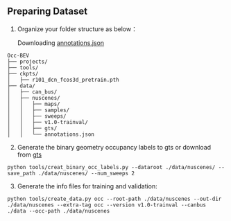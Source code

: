 

## Preparing Dataset

1. Organize your folder structure as below：

   Downloading [annotations.json](https://drive.google.com/file/d/1c2rXvO1pel6goEeMqaB8FsXjbDGUPF1a/view?usp=drive_link)

```
Occ-BEV
├── projects/
├── tools/
├── ckpts/
│   ├── r101_dcn_fcos3d_pretrain.pth
├── data/
│   ├── can_bus/
│   ├── nuscenes/
│   │   ├── maps/
│   │   ├── samples/     
│   │   ├── sweeps/     
│   │   ├── v1.0-trainval/
│   │   ├── gts/
│   │   └── annotations.json
```

2. Generate the binary geometry occupancy labels to gts
or download from [gts](https://drive.google.com/file/d/1S0lmvo2XwUJp1Iz8iy8nmOwYWHJ8nI9t/view)

```
python tools/creat_binary_occ_labels.py --dataroot ./data/nuscenes/ --save_path ./data/nuscenes/ --num_sweeps 2
```

3. Generate the info files for training and validation:

```
python tools/create_data.py occ --root-path ./data/nuscenes --out-dir ./data/nuscenes --extra-tag occ --version v1.0-trainval --canbus ./data --occ-path ./data/nuscenes
```
